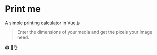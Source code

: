 # Print me

A simple printing calculator in Vue.js

> Enter the dimensions of your media and get the pixels your image need.

🖨 📐👌
